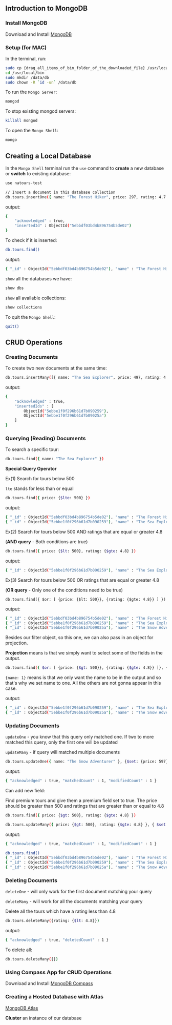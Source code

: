 ## Introduction to MongoDB

### Install MongoDB
Download and Install [MongoDB](https://www.mongodb.com/download-center/community)

### Setup (for MAC)
In the terminal, run:
```bash
sudo cp {drag_all_items_of_bin_folder_of_the_downloaded_file} /usr/local/bin
cd /usr/local/bin
sudo mkdir /data/db
sudo chown -R `id -un` /data/db
```

To run the ``Mongo Server``:
```bash
mongod
```
To stop existing mongod servers:
```bash
killall mongod
```
To open the ``Mongo Shell``:
```bash
mongo
```

## Creating a Local Database
In the ``Mongo Shell`` terminal run the ``use`` command to **create** a new database or **switch** to existing database:
```bash
use natours-test

// Insert a document in this database collection
db.tours.insertOne({ name: "The Forest Hiker", price: 297, rating: 4.7  })
```

output:
```bash
{
	"acknowledged" : true,
	"insertedId" : ObjectId("5ebbdf03bd4b896754b5de02")
}
```

To check if it is inserted:
```bash
db.tours.find()
```
output:
```bash
{ "_id" : ObjectId("5ebbdf03bd4b896754b5de02"), "name" : "The Forest Hiker", "price" : 297, "rating" : 4.7 }
```

``show`` all the databases we have:
```bash
show dbs
```

``show`` all available collections:
```bash
show collections
```

To quit the ``Mongo Shell``:
```bash
quit()
```

## CRUD Operations
### Creating Documents
To create two new documents at the same time:

```bash
db.tours.insertMany([{ name: "The Sea Explorer", price: 497, rating: 4.8  }, { name: "The Snow Adventurer", price: 997, rating: 4.9, difficulty: "easy"  }])
```
output:
```bash
{
	"acknowledged" : true,
	"insertedIds" : [
		ObjectId("5ebbe1f0f296b61d7b090259"),
		ObjectId("5ebbe1f0f296b61d7b09025a")
	]
}
```

### Querying (Reading) Documents
To search a specific tour:
```bash
db.tours.find({ name: "The Sea Explorer" })
```

**Special Query Operator**

Ex(1) Search for tours below 500

``lte`` stands for less than or equal
```bash
db.tours.find({ price: {$lte: 500} })
```
output:
```bash
{ "_id" : ObjectId("5ebbdf03bd4b896754b5de02"), "name" : "The Forest Hiker", "price" : 297, "rating" : 4.7 }
{ "_id" : ObjectId("5ebbe1f0f296b61d7b090259"), "name" : "The Sea Explorer", "price" : 497, "rating" : 4.8 }
```

Ex(2) Search for tours below 500 AND ratings that are equal or greater 4.8

(**AND query** - Both conditions are true)
```bash
db.tours.find({ price: {$lt: 500}, rating: {$gte: 4.8} })
```
output:
```bash
{ "_id" : ObjectId("5ebbe1f0f296b61d7b090259"), "name" : "The Sea Explorer", "price" : 497, "rating" : 4.8 }
```

Ex(3) Search for tours below 500 OR ratings that are equal or greater 4.8

(**OR query** - Only one of the conditions need to be true)
```
db.tours.find({ $or: [ {price: {$lt: 500}}, {rating: {$gte: 4.8}} ] })
```
output:
```bash
{ "_id" : ObjectId("5ebbdf03bd4b896754b5de02"), "name" : "The Forest Hiker", "price" : 297, "rating" : 4.7 }
{ "_id" : ObjectId("5ebbe1f0f296b61d7b090259"), "name" : "The Sea Explorer", "price" : 497, "rating" : 4.8 }
{ "_id" : ObjectId("5ebbe1f0f296b61d7b09025a"), "name" : "The Snow Adventurer", "price" : 997, "rating" : 4.9, "difficulty" : "easy" }
```

Besides our filter object, so this one, we can also pass in an object for projection.

**Projection** means is that we simply want to select some of the fields in the output.

```bash
db.tours.find({ $or: [ {price: {$gt: 500}}, {rating: {$gte: 4.8}} ]}, {name: 1 })
```

``{name: 1}`` means is that we only want the name to be in the output and so that's why we set name to one. All the others are not gonna appear in this case.

output:
```bash
{ "_id" : ObjectId("5ebbe1f0f296b61d7b090259"), "name" : "The Sea Explorer" }
{ "_id" : ObjectId("5ebbe1f0f296b61d7b09025a"), "name" : "The Snow Adventurer" }
```

### Updating Documents
``updateOne`` - you know that this query only matched one. If two to more matched this query, only the first one will be updated

``updateMany`` - if query will matched multiple documents

```bash
db.tours.updateOne({ name: "The Snow Adventurer" }, {$set: {price: 597} })
```

output:
```bash
{ "acknowledged" : true, "matchedCount" : 1, "modifiedCount" : 1 }
```

Can add new field:

Find premium tours and give them a premium field set to true. The price should be greater than 500 and ratings that are greater than or equal to 4.8
```bash
db.tours.find({ price: {$gt: 500}, rating: {$gte: 4.8} })

db.tours.updateMany({ price: {$gt: 500}, rating: {$gte: 4.8} }, { $set: {premium: true} })
```
output:
```bash
{ "acknowledged" : true, "matchedCount" : 1, "modifiedCount" : 1 }

db.tours.find()
{ "_id" : ObjectId("5ebbdf03bd4b896754b5de02"), "name" : "The Forest Hiker", "price" : 297, "rating" : 4.7 }
{ "_id" : ObjectId("5ebbe1f0f296b61d7b090259"), "name" : "The Sea Explorer", "price" : 497, "rating" : 4.8 }
{ "_id" : ObjectId("5ebbe1f0f296b61d7b09025a"), "name" : "The Snow Adventurer", "price" : 597, "rating" : 4.9, "difficulty" : "easy", "premium" : true }
```

### Deleting Documents
``deleteOne`` -  will only work for the first document matching your query

``deleteMany`` - will work for all the documents matching your query

Delete all the tours which have a rating less than 4.8
```bash
db.tours.deleteMany({rating: {$lt: 4.8}})
```
output:
```bash
{ "acknowledged" : true, "deletedCount" : 1 }
```

To delete all:
```bash
db.tours.deleteMany({})
```

### Using Compass App for CRUD Operations
Download and Install [MongoDB Compass](https://www.mongodb.com/download-center/compass)

### Creating a Hosted Database with Atlas
[MongoDB Atlas](https://www.mongodb.com/cloud/atlas)

**Cluster** an instance of our database
